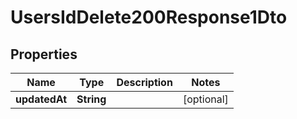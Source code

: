 

# UsersIdDelete200Response1Dto

## Properties

Name | Type | Description | Notes
------------ | ------------- | ------------- | -------------
**updatedAt** | **String** |  |  [optional]



